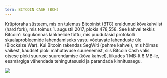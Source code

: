 ```yaml
---
term: BITCOIN CASH (BCH)
---
```


Krüptoraha süsteem, mis on tulemus Bitcoinist (BTC) eraldunud kõvakahvlist (hard fork), mis toimus 1. augustil 2017, plokis 478,558. See kahvel tekkis Bitcoin'i kogukonnas lahkhelide tõttu, mis puudutasid protokolli skaalaprobleemide lahendamiseks vastu võetavate lahenduste üle (Blocksize War). Kui Bitcoin rakendas SegWiti (pehme kahvel), mis hõlmas väikest, kaudset ploki mahutavuse suurenemist, siis Bitcoin Cash valis otsese ploki suuruse suurendamise (kõva kahvel), liikudes 1 MB-lt 8 MB-le, eesmärgiga vähendada tehingutasusid ja parandada kinnitusaegu.

![](../../dictionnaire/assets/49.png)